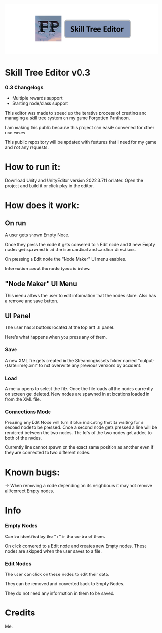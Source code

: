 ![alt text](https://github.com/itsEvil/SkillTreeEditor/blob/main/logo.png?raw=true)

# Skill Tree Editor v0.3

### 0.3 Changelogs

- Multiple rewards support
- Starting node/class support 

This editor was made to speed up the iterative process of creating and managing a skill tree system on my game Forgotten Pantheon.

I am making this public because this project can easily converted for other use cases.

This public repository will be updated with features that I need for my game and not any requests.

# How to run it:

Download Unity and UnityEditor version 2022.3.7f1 or later.
Open the project and build it or click play in the editor.

# How does it work:

## On run

A user gets shown Empty Node.

Once they press the node it gets convered to a Edit node and 
8 new Empty nodes get spawned in at the intercardinal and cardinal directions.

On pressing a Edit node the "Node Maker" UI menu enables.

Information about the node types is below.

## "Node Maker" UI Menu

This menu allows the user to edit information that the nodes store.
Also has a remove and save button.

## UI Panel

The user has 3 buttons located at the top left UI panel.

Here's what happens when you press any of them.

### Save

A new XML file gets created in the StreamingAssets folder 
named "output-{DateTime}.xml" to not overwrite any previous versions by accident.

### Load 

A menu opens to select the file.
Once the file loads all the nodes currently on screen get deleted.
New nodes are spawned in at locations loaded in from the XML file.

### Connections Mode

Pressing any Edit Node will turn it blue indicating that its waiting for a second node to be pressed.
Once a second node gets pressed a line will be rendered between the two nodes.
The Id's of the two nodes get added to both of the nodes.

Currently line cannot spawn on the exact same position as another even if they are connected to two different nodes.

# Known bugs:

-> When removing a node depending on its neighbours it may not remove all/correct Empty nodes.

# Info

### Empty Nodes

Can be identified by the "+" in the centre of them.

On click convered to a Edit node and creates new Empty nodes.
These nodes are skipped when the user saves to a file.

### Edit Nodes

The user can click on these nodes to edit their data.

They can be removed and converted back to Empty Nodes.

They do not need any information in them to be saved.

# Credits

Me.
